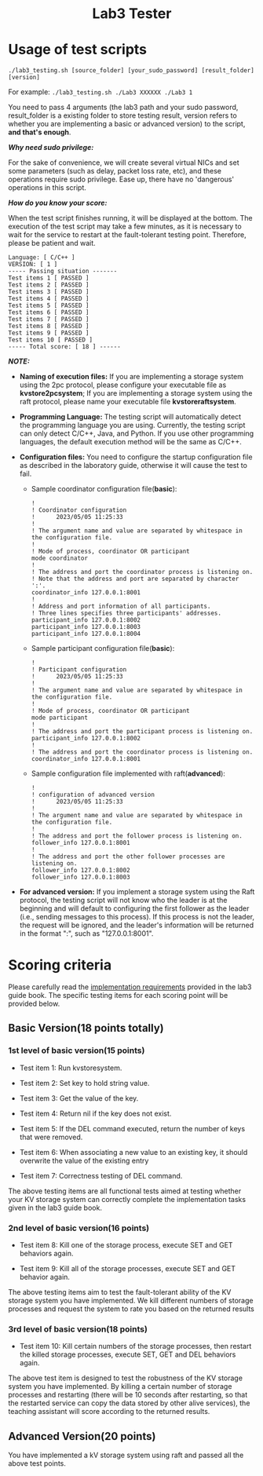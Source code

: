 <html>
<center>
<h1>
Lab3 Tester
</h1></center>
</html>

# Usage of test scripts

`./lab3_testing.sh [source_folder] [your_sudo_password] [result_folder] [version]`

For example:
`./lab3_testing.sh ./Lab3 XXXXXX ./Lab3 1`

You need to pass 4 arguments (the lab3 path and your sudo password, result_folder is a existing folder to store testing result, version refers to whether you are implementing a basic or advanced version) to the script, **and that's enough**. 

***Why need sudo privilege:***

For the sake of convenience, we will create several virtual NICs and set some parameters (such as delay, packet loss rate, etc), and these operations require sudo privilege. Ease up, there have no 'dangerous' operations in this script.

***How do you know your score:***

When the test script finishes running, it will be displayed at the bottom. The execution of the test script may take a few minutes, as it is necessary to wait for the service to restart at the fault-tolerant testing point. Therefore, please be patient and wait.

```shell
Language: [ C/C++ ]
VERSION: [ 1 ]
----- Passing situation -------
Test items 1 [ PASSED ]
Test items 2 [ PASSED ]
Test items 3 [ PASSED ]
Test items 4 [ PASSED ]
Test items 5 [ PASSED ]
Test items 6 [ PASSED ]
Test items 7 [ PASSED ]
Test items 8 [ PASSED ]
Test items 9 [ PASSED ]
Test items 10 [ PASSED ]
----- Total score: [ 18 ] ------
```

***NOTE:***

- **Naming of execution files:** If you are implementing a storage system using the 2pc protocol, please configure your executable file as **kvstore2pcsystem**; If you are implementing a storage system using the raft protocol, please name your executable file **kvstoreraftsystem**.

- **Programming Language:** The testing script will automatically detect the programming language you are using. Currently, the testing script can only detect C/C++, Java, and Python. If you use other programming languages, the default execution method will be the same as C/C++.

- **Configuration files:** You need to configure the startup configuration file as described in the laboratory guide, otherwise it will cause the test to fail.
  
  - Sample coordinator configuration file(**basic**):
    
    ```tsconfig
    !
    ! Coordinator configuration
    !      2023/05/05 11:25:33
    !
    ! The argument name and value are separated by whitespace in the configuration file.
    !
    ! Mode of process, coordinator OR participant
    mode coordinator
    !
    ! The address and port the coordinator process is listening on.
    ! Note that the address and port are separated by character ':'. 
    coordinator_info 127.0.0.1:8001
    !
    ! Address and port information of all participants. 
    ! Three lines specifies three participants' addresses.
    participant_info 127.0.0.1:8002 
    participant_info 127.0.0.1:8003 
    participant_info 127.0.0.1:8004
    ```
  
  - Sample participant configuration file(**basic**):
    
    ```tsconfig
    !
    ! Participant configuration
    !      2023/05/05 11:25:33
    !
    ! The argument name and value are separated by whitespace in the configuration file.
    !
    ! Mode of process, coordinator OR participant
    mode participant
    !
    ! The address and port the participant process is listening on.
    participant_info 127.0.0.1:8002
    !
    ! The address and port the coordinator process is listening on.
    coordinator_info 127.0.0.1:8001
    ```
  
  - Sample configuration file implemented with raft(**advanced**):
    
    ```tsconfig
    !
    ! configuration of advanced version
    !      2023/05/05 11:25:33
    !
    ! The argument name and value are separated by whitespace in the configuration file.
    !
    ! The address and port the follower process is listening on.
    follower_info 127.0.0.1:8001
    !
    ! The address and port the other follower processes are listening on.
    follower_info 127.0.0.1:8002
    follower_info 127.0.0.1:8003
    ```

- **For advanced version:** If you implement a storage system using the Raft protocol, the testing script will not know who the leader is at the beginning and will default to configuring the first follower as the leader (i.e., sending messages to this process). If this process is not the leader, the request will be ignored, and the leader's information will be returned in the format "<ip>:<port>", such as "127.0.0.1:8001".

# Scoring criteria

Please carefully read the [implementation requirements](https://github.com/LabCloudComputing/CloudComputingLabs_22/tree/2022/Lab3#4-implementation-requirements) provided in the lab3 guide book. The specific testing items for each scoring point will be provided below.

## Basic Version(18 points totally)

### 1st level of basic version(15 points)

- Test item 1: Run kvstoresystem.

- Test item 2: Set key to hold string value.

- Test item 3: Get the value of the key.

- Test item 4: Return nil if the key does not exist.

- Test item 5: If the DEL command executed, return the number of keys that were removed.

- Test item 6: When associating a new value to an existing key, it should overwrite the value of the existing entry

- Test item 7: Correctness testing of DEL command.

The above testing items are all functional tests aimed at testing whether your KV storage system can correctly complete the implementation tasks given in the lab3 guide book.

### 2nd level of basic version(16 points)

- Test item 8: Kill one of the storage process, execute SET and GET behaviors again.

- Test item 9: Kill all of the storage processes, execute SET and GET behavior again.

The above testing items aim to test the fault-tolerant ability of the KV storage system you have implemented. We kill different numbers of storage processes and request the system to rate you based on the returned results

### 3rd level of basic version(18 points)

- Test item 10: Kill certain numbers of the storage processes, then restart the killed storage processes, execute SET, GET and DEL behaviors again.

The above test item is designed to test the robustness of the KV storage system you have implemented. By killing a certain number of storage processes and restarting (there will be 10 seconds after restarting, so that the restarted service can copy the data stored by other alive services), the teaching assistant will score according to the returned results.

## Advanced Version(20 points)

You have implemented a kV storage system using raft and passed all the above test points.
